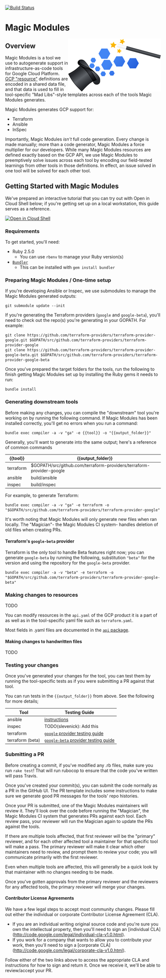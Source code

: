 [![Build Status](https://travis-ci.org/GoogleCloudPlatform/magic-modules.svg?branch=master)](https://travis-ci.org/GoogleCloudPlatform/magic-modules)


# Magic Modules

<img src="images/magic-modules.svg" width="300" align="right" />

## Overview

Magic Modules is a tool we use to autogenerate support in infrastructure-as-code
tools for Google Cloud Platform. [GCP "resource"](https://cloud.google.com/docs/overview/#gcp_resources)
definitions are encoded in a shared data file, and that data is used to fill in
tool-specific "Mad Libs"-style templates across each of the tools Magic Modules
generates.

Magic Modules generates GCP support for:

* Terraform
* Ansible
* InSpec

Importantly, Magic Modules *isn't* full code generation. Every change is made
manually; more than a code generator, Magic Modules a force multiplier for our
developers. While many Magic Modules resources are defined exactly based on the
GCP API, we use Magic Modules to preemptively solve issues across each tool by
encoding our field-tested learnings from other tools in those definitions. In
effect, an issue solved in one tool will be solved for each other tool.

## Getting Started with Magic Modules

We've prepared an interactive tutorial that you can try out with Open in Cloud
Shell below; if you're getting set up on a local workstation, this guide serves
as a reference.

[![Open in Cloud Shell](http://gstatic.com/cloudssh/images/open-btn.svg)](https://console.cloud.google.com/cloudshell/open?git_repo=https://github.com/GoogleCloudPlatform/magic-modules&tutorial=TUTORIAL.md)

### Requirements

To get started, you'll need:

* Ruby 2.5.0
  * You can use `rbenv` to manage your Ruby version(s)
* [`Bundler`](https://github.com/bundler/bundler)
  * This can be installed with `gem install bundler`

### Preparing Magic Modules / One-time setup

If you're developing Ansible or Inspec, we use submodules to manage the Magic
Modules generated outputs:

```
git submodule update --init
```

If you're generating the Terraform providers (`google` and `google-beta`),
you'll need to check out the repo(s) you're generating in your GOPATH. For
example:

```
git clone https://github.com/terraform-providers/terraform-provider-google.git $GOPATH/src/github.com/terraform-providers/terraform-provider-google
git clone https://github.com/terraform-providers/terraform-provider-google-beta.git $GOPATH/src/github.com/terraform-providers/terraform-provider-google-beta
```

Once you've prepared the target folders for the tools, run the following to
finish getting Magic Modules set up by installing the Ruby gems it needs to run:

```
bundle install
```


### Generating downstream tools

Before making any changes, you can compile the "downstream" tool you're working
on by running the following command. If Magic Modules has been installed
correctly, you'll get no errors when you run a command:

```
bundle exec compiler -a -v "ga" -e {{tool}} -o "{{output_folder}}"
```

Generally, you'll want to generate into the same output; here's a reference of
common commands

{{tool}}  | {{output_folder}}
----------|----------
terraform | $GOPATH/src/github.com/terraform-providers/terraform-provider-google
ansible   | build/ansible
inspec    | build/inspec

For example, to generate Terraform:

```
bundle exec compiler -a -v "ga" -e terraform -o "$GOPATH/src/github.com/terraform-providers/terraform-provider-google"
```

It's worth noting that Magic Modules will only generate new files when ran
locally. The "Magician"- the Magic Modules CI system- handles deletion of old
files when creating PRs.

#### Terraform's `google-beta` provider

Terraform is the only tool to handle Beta features right now; you can generate
`google-beta` by running the following, substitution `"beta"` for the version
and using the repository for the `google-beta` provider.

```
bundle exec compiler -a -v "beta" -e terraform -o "$GOPATH/src/github.com/terraform-providers/terraform-provider-google-beta"
```

### Making changes to resources

TODO

You can modify resources in the `api.yaml` of the GCP product it is a part of as
well as in the tool-specific yaml file such as `terraform.yaml`.

Most fields in .yaml files are documented in the [`api` package](https://github.com/GoogleCloudPlatform/magic-modules/tree/master/api).

#### Making changes to handwritten files

TODO

### Testing your changes

Once you've generated your changes for the tool, you can test them by running the
tool-specific tests as if you were submitting a PR against that tool.

You can run tests in the `{{output_folder}}` from above. See the following for
more details;

Tool             | Testing Guide
-----------------|--------------
ansible          | [instructions](https://docs.ansible.com/ansible/devel/dev_guide/testing.html)
inspec           | TODO(slevenick): Add this
terraform        | [`google` provider testing guide](https://github.com/terraform-providers/terraform-provider-google/blob/master/.github/CONTRIBUTING.md#tests)
terraform (beta) | [`google-beta` provider testing guide](https://github.com/terraform-providers/terraform-provider-google-beta/blob/master/.github/CONTRIBUTING.md#tests)

### Submitting a PR

Before creating a commit, if you've modified any .rb files, make sure you run
`rake test`! That will run rubocop to ensure that the code you've written will
pass Travis.

Once you've created your commit(s), you can submit the code normally as a PR in
the GitHub UI. The PR template includes some instructions to make sure we
generate good PR messages for the tools' repo histories.

Once your PR is submitted, one of the Magic Modules maintainers will review it.
They'll look over the code before running the "Magician", the Magic Modules CI
system that generates PRs against each tool. Each review pass, your reviewer
will run the Magician again to update the PRs against the tools.

If there are multiple tools affected, that first reviewer will be the "primary"
reviewer, and for each other affected tool a maintainer for that specific tool
will make a pass. The primary reviewer will make it clear which other
maintainers need to review, and prompt them to review your code; you will
communicate primarily with the first reviewer.

Even when multiple tools are affected, this will generally be a quick look by
that maintainer with no changes needing to be made.

Once you've gotten approvals from the primary reviewer and the reviewers for
any affected tools, the primary reviewer will merge your changes.

#### Contributor License Agreements

We have a few legal steps to accept most community changes. Please fill out
either the individual or corporate Contributor License Agreement (CLA).

  * If you are an individual writing original source code and you're sure you
    own the intellectual property, then you'll need to sign an [individual CLA]
    (http://code.google.com/legal/individual-cla-v1.0.html).
  * If you work for a company that wants to allow you to contribute your work,
    then you'll need to sign a [corporate CLA]
    (http://code.google.com/legal/corporate-cla-v1.0.html).

Follow either of the two links above to access the appropriate CLA and
instructions for how to sign and return it. Once we receive it, we'll be able to
review/accept your PR.
